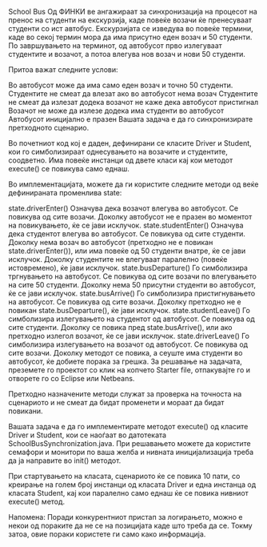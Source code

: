 School Bus
Од ФИНКИ ве ангажираат за синхронизација на процесот на пренос на студенти на екскурзија, 
каде повеќе возачи ќе пренесуваат студенти со ист автобус. Екскурзијата се изведува во повеќе термини, 
каде во секој термин мора да има присутно еден возач и 50 студенти. По завршувањето на терминот, 
од автобусот прво излегуваат студентите и возачот, а потоа влегува нов возач и нови 50 студенти.

Притоа важат следните услови:

Во автобусот може да има само еден возач и точно 50 студенти.
Студентите не смеат да влезат ако во автобусот нема возач
Студентите не смеат да излезат додека возачот не каже дека автобусот пристигнал
Возачот не може да излезе додека има студенти во автобусот
Автобусот иницијално е празен
Вашата задача е да го синхронизирате претходното сценарио.

Во почетниот код кој е даден, дефинирани се класите Driver и Student, кои го симболизираат однесувањето на 
возачите и студентите, соодветно. Има повеќе инстанци од двете класи кај кои методот execute() се повикува само еднаш.

Во имплементацијата, можете да ги користите следните методи од веќе дефинираната променлива state:

state.driverEnter()
Означува дека возачот влегува во автобусот.
Се повикува од сите возачи.
Доколку автобусот не е празен во моментот на повикувањето, ќе се јави исклучок.
state.studentEnter()
Означува дека студентот влегува во автобусот.
Се повикува од сите студенти.
Доколку нема возач во автобусот (претходно не е повикан state.driverEnter()), или има повеќе од 50 студенти внатре,
ќе се јави исклучок.
Доколку студентите не влегуваат паралелно (повеќе истовремено), ќе јави исклучок.
state.busDeparture()
Го симболизира тргнувањето на автобусот.
Се повикува од сите возачи по влегувањето на сите 50 студенти.
Доколку нема 50 присутни студенти во автобусот, ќе се јави исклучок.
state.busArrive()
Го симболизира пристигнувањето на автобусот.
Се повикува од сите возачи.
Доколку претходно не е повикан state.busDeparture(), ќе јави исклучок.
state.studentLeave()
Го симболизира излегувањето на студентот од автобусот.
Се повикува од сите студенти.
Доколку се повика пред state.busArrive(), или ако претходно излегол возачот, ќе се јави исклучок.
state.driverLeave()
Го симболизира излегувањето на возачот од автобусот.
Се повикува од сите возачи.
Доколку методот се повика, а сеуште има студенти во автобусот, ќе добиете порака за грешка.
За решавање на задачата, преземете го проектот со клик на копчето Starter file, отпакувајте 
го и отворете го со Eclipse или Netbeans.

Претходно назначените методи служат за проверка на точноста на сценариото и не смеат да бидат променети и 
мораат да бидат повикани.

Вашата задача е да го имплементирате методот execute() од класите Driver и Student, кои се наоѓаат во датотеката 
SchoolBusSynchronization.java. При решавањето можете да користите семафори и монитори по ваша желба и нивната 
иницијализација треба да ја направите во init() методот.

При стартувањето на класата, сценариото ќе се повика 10 пати, со креирање на голем број инстанци од класата Driver и 
една инстанца од класата Student, кај кои паралелно само еднаш ќе се повика нивниот execute() метод.

Напомена: Поради конкурентниот пристап за логирањето, можно е некои од пораките да не се на позицијата каде што треба да се. 
Токму затоа, овие пораки користете ги само како информација.